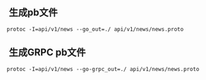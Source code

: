 ##  生成pb文件
```
protoc -I=api/v1/news --go_out=./ api/v1/news/news.proto
```
##  生成GRPC pb文件
```
protoc -I=api/v1/news --go-grpc_out=./ api/v1/news/news.proto 
```